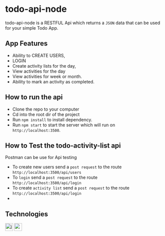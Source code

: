 # todo-api-node

todo-api-node is a RESTFUL Api which returns a `JSON` data that can be used for your simple Todo App.

## App Features

* Ability to CREATE USERS,
* LOGIN
* Create activity lists for the day,
* View activities for the day
* View activities for week or month.
* Ability to mark an activity as completed.

## How to run the api

* Clone the repo to your computer
* Cd into the root dir of the project 
* Run `npm install` to install dependency.
* Run `npm start` to start the server which will run on `http://localhost:3500`.


## How to Test the todo-activity-list api

Postman can be use for Api testing 

* To create new users send a `post request` to the route `http://localhost:3500/api/users` 
* To `login` send a `post request` to the route `http://localhost:3500/api/login` 
* To create `activity list` send a `post request` to the route `http://localhost:3500/api/login`
* 




## Technologies
[<img alt="javascript" height="25px" src="https://www.freepnglogos.com/uploads/javascript/javascript-online-logo-for-website-0.png" />](https://github.com/code-collabo/node-mongo-cli)
[<img alt="node js" height="25px" src="https://nodejs.org/static/images/logos/nodejs-new-pantone-black.svg" />](https://github.com/code-collabo/node-mongo-cli)
